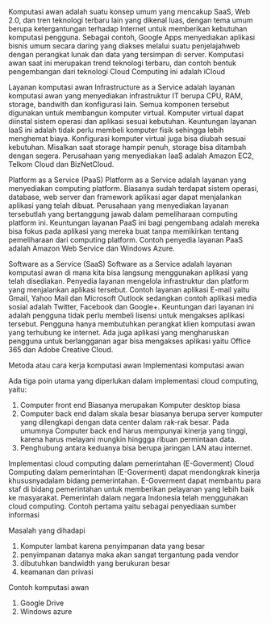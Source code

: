 Komputasi awan adalah suatu konsep umum yang mencakup SaaS, Web 2.0, dan tren teknologi terbaru lain yang dikenal luas, dengan tema umum berupa ketergantungan terhadap Internet untuk memberikan kebutuhan komputasi pengguna. Sebagai contoh, Google Apps menyediakan aplikasi bisnis umum secara daring yang diakses melalui suatu penjelajahweb dengan perangkat lunak dan data yang tersimpan di server. Komputasi awan saat ini merupakan trend teknologi terbaru, dan contoh bentuk pengembangan dari teknologi Cloud Computing ini adalah iCloud

Layanan komputasi awan
Infrastructure as a Service adalah layanan komputasi awan yang menyediakan infrastruktur IT berupa CPU, RAM, storage, bandwith dan konfigurasi lain. Semua komponen tersebut digunakan untuk membangun komputer virtual. Komputer virtual dapat diinstal sistem operasi dan aplikasi sesuai kebutuhan. Keuntungan layanan IaaS ini adalah tidak perlu membeli komputer fisik sehingga lebih menghemat biaya. Konfigurasi komputer virtual juga bisa diubah sesuai kebutuhan. Misalkan saat storage hampir penuh, storage bisa ditambah dengan segera. Perusahaan yang menyediakan IaaS adalah Amazon EC2, Telkom Cloud dan BizNetCloud.

Platform as a Service (PaaS)
Platform as a Service adalah layanan yang menyediakan computing platform. Biasanya sudah terdapat sistem operasi, database, web server dan framework aplikasi agar dapat menjalankan aplikasi yang telah dibuat. Perusahaan yang menyediakan layanan tersebutlah yang bertanggung jawab dalam pemeliharaan computing platform ini. Keuntungan layanan PaaS ini bagi pengembang adalah mereka bisa fokus pada aplikasi yang mereka buat tanpa memikirkan tentang pemeliharaan dari computing platform. Contoh penyedia layanan PaaS adalah Amazon Web Service dan Windows Azure.

Software as a Service (SaaS)
Software as a Service adalah layanan komputasi awan di mana kita bisa langsung menggunakan aplikasi yang telah disediakan. Penyedia layanan mengelola infrastruktur dan platform yang menjalankan aplikasi tersebut. Contoh layanan aplikasi E-mail yaitu Gmail, Yahoo Mail dan Microsoft Outlook sedangkan contoh aplikasi media sosial adalah Twitter, Facebook dan Google+. Keuntungan dari layanan ini adalah pengguna tidak perlu membeli lisensi untuk mengakses aplikasi tersebut. Pengguna hanya membutuhkan perangkat klien komputasi awan yang terhubung ke internet. Ada juga aplikasi yang mengharuskan pengguna untuk berlangganan agar bisa mengakses aplikasi yaitu Office 365 dan Adobe Creative Cloud.


Metoda atau cara kerja komputasi awan
Implementasi komputasi awan

Ada tiga poin utama yang diperlukan dalam implementasi cloud computing, yaitu:
1. Computer front end Biasanya merupakan Komputer desktop biasa
2. Computer back end dalam skala besar biasanya berupa server komputer yang dilengkapi dengan data center dalam rak-rak besar. Pada umumnya Computer back end harus mempunyai kinerja yang tinggi, karena harus melayani mungkin hinggga ribuan permintaan data.
3. Penghubung antara keduanya bisa berupa jaringan LAN atau internet.

Implementasi cloud computing dalam pemerintahan (E-Goverment)
Cloud Computing dalam pemerintahan (E-Goverment) dapat mendongkrak kinerja khususnyadalam bidang pemerintahan. E-Goverment dapat membantu para staf di bidang pemerintahan untuk memberikan pelayanan yang lebih baik ke masyarakat. Pemerintah dalam negara Indonesia telah menggunakan cloud computing. Contoh pertama yaitu sebagai penyediaan sumber informasi


Masalah yang dihadapi
1. Komputer lambat karena penyimpanan data yang besar
2. penyimpanan datanya maka akan sangat tergantung pada vendor
3. dibutuhkan bandwidth yang berukuran besar
4. keamanan dan privasi


Contoh komputasi awan
1. Google Drive
2. Windows azure
